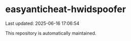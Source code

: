 # easyanticheat-hwidspoofer

Last updated: 2025-06-16 17:06:54

This repository is automatically maintained.
